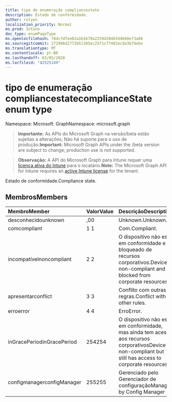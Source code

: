 ```yaml
---
title: tipo de enumeração compliancestate
description: Estado de conformidade.
author: rolyon
localization_priority: Normal
ms.prod: Intune
doc_type: enumPageType
ms.openlocfilehash: 78dc7dfee02a1b1670a2259d20465d4660e73a08
ms.sourcegitcommit: 272996d2772b51105ec25f1cf7482ecda3b74ebe
ms.translationtype: MT
ms.contentlocale: pt-BR
ms.lasthandoff: 03/05/2020
ms.locfileid: "42525149"
---
```

# <a name="compliancestate-enum-type"></a><span data-ttu-id="a5041-103">tipo de enumeração compliancestate</span><span class="sxs-lookup"><span data-stu-id="a5041-103">complianceState enum type</span></span>

<span data-ttu-id="a5041-104">Namespace: Microsoft. Graph</span><span class="sxs-lookup"><span data-stu-id="a5041-104">Namespace: microsoft.graph</span></span>

> <span data-ttu-id="a5041-105">**Importante:** As APIs do Microsoft Graph na versão/beta estão sujeitas a alterações; Não há suporte para o uso de produção.</span><span class="sxs-lookup"><span data-stu-id="a5041-105">**Important:** Microsoft Graph APIs under the /beta version are subject to change; production use is not supported.</span></span>

> <span data-ttu-id="a5041-106">**Observação:** A API do Microsoft Graph para Intune requer uma [licença ativa do Intune](https://go.microsoft.com/fwlink/?linkid=839381) para o locatário.</span><span class="sxs-lookup"><span data-stu-id="a5041-106">**Note:** The Microsoft Graph API for Intune requires an [active Intune license](https://go.microsoft.com/fwlink/?linkid=839381) for the tenant.</span></span>

<span data-ttu-id="a5041-107">Estado de conformidade.</span><span class="sxs-lookup"><span data-stu-id="a5041-107">Compliance state.</span></span>

## <a name="members"></a><span data-ttu-id="a5041-108">Membros</span><span class="sxs-lookup"><span data-stu-id="a5041-108">Members</span></span>
|<span data-ttu-id="a5041-109">Membro</span><span class="sxs-lookup"><span data-stu-id="a5041-109">Member</span></span>|<span data-ttu-id="a5041-110">Valor</span><span class="sxs-lookup"><span data-stu-id="a5041-110">Value</span></span>|<span data-ttu-id="a5041-111">Descrição</span><span class="sxs-lookup"><span data-stu-id="a5041-111">Description</span></span>|
|:---|:---|:---|
|<span data-ttu-id="a5041-112">desconhecido</span><span class="sxs-lookup"><span data-stu-id="a5041-112">unknown</span></span>|<span data-ttu-id="a5041-113">,0</span><span class="sxs-lookup"><span data-stu-id="a5041-113">0</span></span>|<span data-ttu-id="a5041-114">Unknown.</span><span class="sxs-lookup"><span data-stu-id="a5041-114">Unknown.</span></span>|
|<span data-ttu-id="a5041-115">com</span><span class="sxs-lookup"><span data-stu-id="a5041-115">compliant</span></span>|<span data-ttu-id="a5041-116">1 </span><span class="sxs-lookup"><span data-stu-id="a5041-116">1</span></span>|<span data-ttu-id="a5041-117">Com.</span><span class="sxs-lookup"><span data-stu-id="a5041-117">Compliant.</span></span>|
|<span data-ttu-id="a5041-118">incompatível</span><span class="sxs-lookup"><span data-stu-id="a5041-118">noncompliant</span></span>|<span data-ttu-id="a5041-119">2 </span><span class="sxs-lookup"><span data-stu-id="a5041-119">2</span></span>|<span data-ttu-id="a5041-120">O dispositivo não está em conformidade e é bloqueado de recursos corporativos.</span><span class="sxs-lookup"><span data-stu-id="a5041-120">Device is non-compliant and is blocked from corporate resources.</span></span>|
|<span data-ttu-id="a5041-121">apresentar</span><span class="sxs-lookup"><span data-stu-id="a5041-121">conflict</span></span>|<span data-ttu-id="a5041-122">3 </span><span class="sxs-lookup"><span data-stu-id="a5041-122">3</span></span>|<span data-ttu-id="a5041-123">Conflito com outras regras.</span><span class="sxs-lookup"><span data-stu-id="a5041-123">Conflict with other rules.</span></span>|
|<span data-ttu-id="a5041-124">erro</span><span class="sxs-lookup"><span data-stu-id="a5041-124">error</span></span>|<span data-ttu-id="a5041-125">4 </span><span class="sxs-lookup"><span data-stu-id="a5041-125">4</span></span>|<span data-ttu-id="a5041-126">Erro</span><span class="sxs-lookup"><span data-stu-id="a5041-126">Error.</span></span>|
|<span data-ttu-id="a5041-127">inGracePeriod</span><span class="sxs-lookup"><span data-stu-id="a5041-127">inGracePeriod</span></span>|<span data-ttu-id="a5041-128">254</span><span class="sxs-lookup"><span data-stu-id="a5041-128">254</span></span>|<span data-ttu-id="a5041-129">O dispositivo não está em conformidade, mas ainda tem acesso aos recursos corporativos</span><span class="sxs-lookup"><span data-stu-id="a5041-129">Device is non-compliant but still has access to corporate resources</span></span>|
|<span data-ttu-id="a5041-130">configmanager</span><span class="sxs-lookup"><span data-stu-id="a5041-130">configManager</span></span>|<span data-ttu-id="a5041-131">255</span><span class="sxs-lookup"><span data-stu-id="a5041-131">255</span></span>|<span data-ttu-id="a5041-132">Gerenciado pelo Gerenciador de configuração</span><span class="sxs-lookup"><span data-stu-id="a5041-132">Managed by Config Manager</span></span>|



